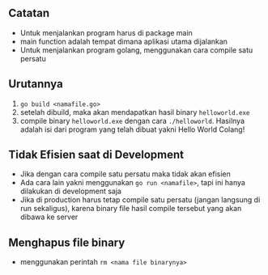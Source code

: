 ## Catatan

- Untuk menjalankan program harus di package main
- main function adalah tempat dimana aplikasi utama dijalankan
- Untuk menjalankan program golang, menggunakan cara compile satu persatu

## Urutannya

1. `go build <namafile.go>`
2. setelah dibuild, maka akan mendapatkan hasil binary `helloworld.exe`
3. compile binary `helloworld.exe` dengan cara `./helloworld`. Hasilnya adalah isi dari program yang telah dibuat yakni Hello World Colang!

## Tidak Efisien saat di Development

- Jika dengan cara compile satu persatu maka tidak akan efisien
- Ada cara lain yakni menggunakan `go run <namafile>`, tapi ini hanya dilakukan di development saja
- Jika di production harus tetap compile satu persatu (jangan langsung di run sekaligus), karena binary file hasil compile tersebut yang akan dibawa ke server

## Menghapus file binary

- menggunakan perintah `rm <nama file binarynya>`
